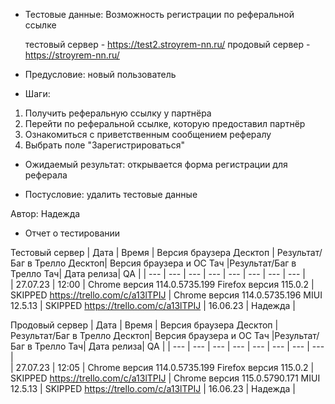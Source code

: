 * Тестовые данные: Возможность регистрации по реферальной ссылке

	тестовый сервер - https://test2.stroyrem-nn.ru/   продовый сервер - https://stroyrem-nn.ru/

* Предусловие: новый пользователь

* Шаги:
1.	Получить реферальную ссылку у партнёра
2.	Перейти по реферальной ссылке, которую предоставил партнёр
3.	Ознакомиться с приветственным сообщением рефералу
4.	Выбрать поле "Зарегистрироваться"

* Ожидаемый результат: открывается форма регистрации для реферала

* Постусловие: удалить тестовые данные

Автор: Надежда

* Отчет о тестировании
  
Тестовый сервер
| Дата | Время | Версия браузера Десктоп | Результат/Баг в Трелло Десктоп|  Версия браузера и ОС Тач |Результат/Баг в Трелло Тач| Дата релиза| QA  |
| --- | --- | --- | --- |  --- | --- | --- | --- |   
| 27.07.23 | 12:00 | Chrome версия 114.0.5735.199 Firefox версия 115.0.2 | SKIPPED https://trello.com/c/a13lTPIJ | Chrome версия 114.0.5735.196 MIUI 12.5.13 | SKIPPED https://trello.com/c/a13lTPIJ | 16.06.23 | Надежда |  

Продовый сервер
| Дата | Время | Версия браузера Десктоп | Результат/Баг в Трелло Десктоп|  Версия браузера и ОС Тач |Результат/Баг в Трелло Тач| Дата релиза| QA |
| --- | --- | --- | --- |  --- | --- | --- | --- |   
| 27.07.23 | 12:05 | Chrome версия 114.0.5735.199 Firefox версия 115.0.2 | SKIPPED https://trello.com/c/a13lTPIJ | Chrome версия 115.0.5790.171 MIUI 12.5.13 | SKIPPED https://trello.com/c/a13lTPIJ | 16.06.23 | Надежда |  